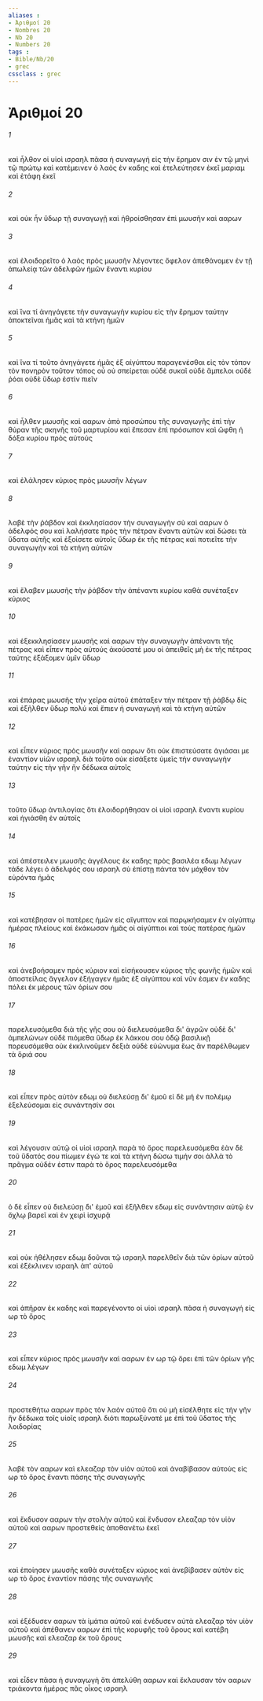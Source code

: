```yaml
---
aliases : 
- Ἀριθμοί 20
- Nombres 20
- Nb 20
- Numbers 20
tags : 
- Bible/Nb/20
- grec
cssclass : grec
---
```


# Ἀριθμοί 20

###### 1
καὶ ἦλθον οἱ υἱοὶ ισραηλ πᾶσα ἡ συναγωγή εἰς τὴν ἔρημον σιν ἐν τῷ μηνὶ τῷ πρώτῳ καὶ κατέμεινεν ὁ λαὸς ἐν καδης καὶ ἐτελεύτησεν ἐκεῖ μαριαμ καὶ ἐτάφη ἐκεῖ
###### 2
καὶ οὐκ ἦν ὕδωρ τῇ συναγωγῇ καὶ ἠθροίσθησαν ἐπὶ μωυσῆν καὶ ααρων
###### 3
καὶ ἐλοιδορεῖτο ὁ λαὸς πρὸς μωυσῆν λέγοντες ὄφελον ἀπεθάνομεν ἐν τῇ ἀπωλείᾳ τῶν ἀδελφῶν ἡμῶν ἔναντι κυρίου
###### 4
καὶ ἵνα τί ἀνηγάγετε τὴν συναγωγὴν κυρίου εἰς τὴν ἔρημον ταύτην ἀποκτεῖναι ἡμᾶς καὶ τὰ κτήνη ἡμῶν
###### 5
καὶ ἵνα τί τοῦτο ἀνηγάγετε ἡμᾶς ἐξ αἰγύπτου παραγενέσθαι εἰς τὸν τόπον τὸν πονηρὸν τοῦτον τόπος οὗ οὐ σπείρεται οὐδὲ συκαῖ οὐδὲ ἄμπελοι οὐδὲ ῥόαι οὐδὲ ὕδωρ ἐστὶν πιεῖν
###### 6
καὶ ἦλθεν μωυσῆς καὶ ααρων ἀπὸ προσώπου τῆς συναγωγῆς ἐπὶ τὴν θύραν τῆς σκηνῆς τοῦ μαρτυρίου καὶ ἔπεσαν ἐπὶ πρόσωπον καὶ ὤφθη ἡ δόξα κυρίου πρὸς αὐτούς
###### 7
καὶ ἐλάλησεν κύριος πρὸς μωυσῆν λέγων
###### 8
λαβὲ τὴν ῥάβδον καὶ ἐκκλησίασον τὴν συναγωγὴν σὺ καὶ ααρων ὁ ἀδελφός σου καὶ λαλήσατε πρὸς τὴν πέτραν ἔναντι αὐτῶν καὶ δώσει τὰ ὕδατα αὐτῆς καὶ ἐξοίσετε αὐτοῖς ὕδωρ ἐκ τῆς πέτρας καὶ ποτιεῖτε τὴν συναγωγὴν καὶ τὰ κτήνη αὐτῶν
###### 9
καὶ ἔλαβεν μωυσῆς τὴν ῥάβδον τὴν ἀπέναντι κυρίου καθὰ συνέταξεν κύριος
###### 10
καὶ ἐξεκκλησίασεν μωυσῆς καὶ ααρων τὴν συναγωγὴν ἀπέναντι τῆς πέτρας καὶ εἶπεν πρὸς αὐτούς ἀκούσατέ μου οἱ ἀπειθεῖς μὴ ἐκ τῆς πέτρας ταύτης ἐξάξομεν ὑμῖν ὕδωρ
###### 11
καὶ ἐπάρας μωυσῆς τὴν χεῖρα αὐτοῦ ἐπάταξεν τὴν πέτραν τῇ ῥάβδῳ δίς καὶ ἐξῆλθεν ὕδωρ πολύ καὶ ἔπιεν ἡ συναγωγὴ καὶ τὰ κτήνη αὐτῶν
###### 12
καὶ εἶπεν κύριος πρὸς μωυσῆν καὶ ααρων ὅτι οὐκ ἐπιστεύσατε ἁγιάσαι με ἐναντίον υἱῶν ισραηλ διὰ τοῦτο οὐκ εἰσάξετε ὑμεῖς τὴν συναγωγὴν ταύτην εἰς τὴν γῆν ἣν δέδωκα αὐτοῖς
###### 13
τοῦτο ὕδωρ ἀντιλογίας ὅτι ἐλοιδορήθησαν οἱ υἱοὶ ισραηλ ἔναντι κυρίου καὶ ἡγιάσθη ἐν αὐτοῖς
###### 14
καὶ ἀπέστειλεν μωυσῆς ἀγγέλους ἐκ καδης πρὸς βασιλέα εδωμ λέγων τάδε λέγει ὁ ἀδελφός σου ισραηλ σὺ ἐπίστῃ πάντα τὸν μόχθον τὸν εὑρόντα ἡμᾶς
###### 15
καὶ κατέβησαν οἱ πατέρες ἡμῶν εἰς αἴγυπτον καὶ παρῳκήσαμεν ἐν αἰγύπτῳ ἡμέρας πλείους καὶ ἐκάκωσαν ἡμᾶς οἱ αἰγύπτιοι καὶ τοὺς πατέρας ἡμῶν
###### 16
καὶ ἀνεβοήσαμεν πρὸς κύριον καὶ εἰσήκουσεν κύριος τῆς φωνῆς ἡμῶν καὶ ἀποστείλας ἄγγελον ἐξήγαγεν ἡμᾶς ἐξ αἰγύπτου καὶ νῦν ἐσμεν ἐν καδης πόλει ἐκ μέρους τῶν ὁρίων σου
###### 17
παρελευσόμεθα διὰ τῆς γῆς σου οὐ διελευσόμεθα δι' ἀγρῶν οὐδὲ δι' ἀμπελώνων οὐδὲ πιόμεθα ὕδωρ ἐκ λάκκου σου ὁδῷ βασιλικῇ πορευσόμεθα οὐκ ἐκκλινοῦμεν δεξιὰ οὐδὲ εὐώνυμα ἕως ἂν παρέλθωμεν τὰ ὅριά σου
###### 18
καὶ εἶπεν πρὸς αὐτὸν εδωμ οὐ διελεύσῃ δι' ἐμοῦ εἰ δὲ μή ἐν πολέμῳ ἐξελεύσομαι εἰς συνάντησίν σοι
###### 19
καὶ λέγουσιν αὐτῷ οἱ υἱοὶ ισραηλ παρὰ τὸ ὄρος παρελευσόμεθα ἐὰν δὲ τοῦ ὕδατός σου πίωμεν ἐγώ τε καὶ τὰ κτήνη δώσω τιμήν σοι ἀλλὰ τὸ πρᾶγμα οὐδέν ἐστιν παρὰ τὸ ὄρος παρελευσόμεθα
###### 20
ὁ δὲ εἶπεν οὐ διελεύσῃ δι' ἐμοῦ καὶ ἐξῆλθεν εδωμ εἰς συνάντησιν αὐτῷ ἐν ὄχλῳ βαρεῖ καὶ ἐν χειρὶ ἰσχυρᾷ
###### 21
καὶ οὐκ ἠθέλησεν εδωμ δοῦναι τῷ ισραηλ παρελθεῖν διὰ τῶν ὁρίων αὐτοῦ καὶ ἐξέκλινεν ισραηλ ἀπ' αὐτοῦ
###### 22
καὶ ἀπῆραν ἐκ καδης καὶ παρεγένοντο οἱ υἱοὶ ισραηλ πᾶσα ἡ συναγωγή εἰς ωρ τὸ ὄρος
###### 23
καὶ εἶπεν κύριος πρὸς μωυσῆν καὶ ααρων ἐν ωρ τῷ ὄρει ἐπὶ τῶν ὁρίων γῆς εδωμ λέγων
###### 24
προστεθήτω ααρων πρὸς τὸν λαὸν αὐτοῦ ὅτι οὐ μὴ εἰσέλθητε εἰς τὴν γῆν ἣν δέδωκα τοῖς υἱοῖς ισραηλ διότι παρωξύνατέ με ἐπὶ τοῦ ὕδατος τῆς λοιδορίας
###### 25
λαβὲ τὸν ααρων καὶ ελεαζαρ τὸν υἱὸν αὐτοῦ καὶ ἀναβίβασον αὐτοὺς εἰς ωρ τὸ ὄρος ἔναντι πάσης τῆς συναγωγῆς
###### 26
καὶ ἔκδυσον ααρων τὴν στολὴν αὐτοῦ καὶ ἔνδυσον ελεαζαρ τὸν υἱὸν αὐτοῦ καὶ ααρων προστεθεὶς ἀποθανέτω ἐκεῖ
###### 27
καὶ ἐποίησεν μωυσῆς καθὰ συνέταξεν κύριος καὶ ἀνεβίβασεν αὐτὸν εἰς ωρ τὸ ὄρος ἐναντίον πάσης τῆς συναγωγῆς
###### 28
καὶ ἐξέδυσεν ααρων τὰ ἱμάτια αὐτοῦ καὶ ἐνέδυσεν αὐτὰ ελεαζαρ τὸν υἱὸν αὐτοῦ καὶ ἀπέθανεν ααρων ἐπὶ τῆς κορυφῆς τοῦ ὄρους καὶ κατέβη μωυσῆς καὶ ελεαζαρ ἐκ τοῦ ὄρους
###### 29
καὶ εἶδεν πᾶσα ἡ συναγωγὴ ὅτι ἀπελύθη ααρων καὶ ἔκλαυσαν τὸν ααρων τριάκοντα ἡμέρας πᾶς οἶκος ισραηλ
